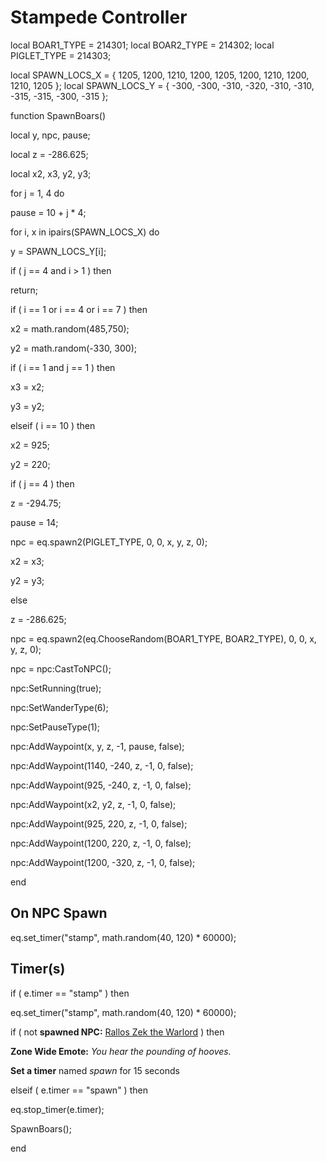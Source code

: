 # Stampede Controller
local BOAR1_TYPE = 214301; 
local BOAR2_TYPE = 214302; 
local PIGLET_TYPE = 214303; 

local SPAWN_LOCS_X = { 1205, 1200, 1210, 1200, 1205, 1200, 1210, 1200, 1210, 1205 };
local SPAWN_LOCS_Y = { -300, -300, -310, -320, -310, -310, -315, -315, -300, -315 };

function SpawnBoars()

local y, npc, pause;

local z = -286.625;

local x2, x3, y2, y3;





for j = 1, 4 do


pause = 10 + j * 4;





for i, x in ipairs(SPAWN_LOCS_X) do






y = SPAWN_LOCS_Y[i];








if ( j == 4 and i > 1 ) then




return;






if ( i == 1 or i == 4 or i == 7 ) then




x2 = math.random(485,750);




y2 = math.random(-330, 300);









if ( i == 1 and j == 1 ) then





x3 = x2;






y3 = y2;






elseif ( i == 10 ) then




x2 = 925;




y2 = 220;









if ( j == 4 ) then




z = -294.75;




pause = 14;




npc = eq.spawn2(PIGLET_TYPE, 0, 0, x, y, z, 0);




x2 = x3;




y2 = y3;



else







z = -286.625;




npc = eq.spawn2(eq.ChooseRandom(BOAR1_TYPE, BOAR2_TYPE), 0, 0, x, y, z, 0);





npc = npc:CastToNPC();



npc:SetRunning(true);



npc:SetWanderType(6);



npc:SetPauseType(1);



npc:AddWaypoint(x, y, z, -1, pause, false);



npc:AddWaypoint(1140, -240, z, -1, 0, false);



npc:AddWaypoint(925, -240, z, -1, 0, false);



npc:AddWaypoint(x2, y2, z, -1, 0, false);



npc:AddWaypoint(925, 220, z, -1, 0, false);



npc:AddWaypoint(1200, 220, z, -1, 0, false);



npc:AddWaypoint(1200, -320, z, -1, 0, false);

end



## On NPC Spawn

eq.set_timer("stamp", math.random(40, 120) * 60000);


## Timer(s)

if ( e.timer == "stamp" ) then


eq.set_timer("stamp", math.random(40, 120) * 60000);





if ( not **spawned NPC:**  [Rallos Zek the Warlord](/npc/214312) ) then 



**Zone Wide Emote:** <span class="text-warning">*You hear the pounding of hooves.*</span>



**Set a timer** named *spawn* for 15 seconds





elseif ( e.timer == "spawn" ) then


eq.stop_timer(e.timer);


SpawnBoars();


end
